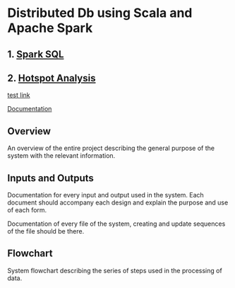 # Distributed Db using Scala and Apache Spark
## 1. [Spark SQL]()
## 2. [Hotspot Analysis]()

[test link](https://jwgrogan.github.io/distributeDb-dpas-su20/test.md)

[Documentation]()

## Overview
An overview of the entire project describing the general purpose of the system with the relevant information.

## Inputs and Outputs
Documentation for every input and output used in the system. Each document should accompany each design and explain the purpose and use of each form.


Documentation of every file of the system, creating and update sequences of the file should be there.

## Flowchart
System flowchart describing the series of steps used in the processing of data.

